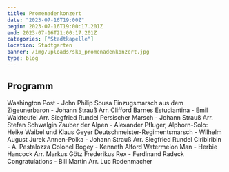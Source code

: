 ```yaml
---
title: Promenadenkonzert
date: "2023-07-16T19:00Z"
begin: 2023-07-16T19:00:17.201Z
end: 2023-07-16T21:00:17.201Z
categories: ["Stadtkapelle"]
location: Stadtgarten
banner: /img/uploads/skp_promenadenkonzert.jpg
type: blog
---
```


## Programm

Washington Post - John Philip Sousa
Einzugsmarsch aus dem Zigeunerbaron - Johann Strau&szlig; Arr. Clifford Barnes
Estudiantina - Emil Waldteufel Arr. Siegfried Rundel
Persischer Marsch - Johann Strau&szlig; Arr. Stefan Schwalgin
Zauber der Alpen - Alexander Pfluger, Alphorn-Solo: Heike Waibel und Klaus Geyer 
Deutschmeister-Regimentsmarsch - Wilhelm August Jurek
Annen-Polka - Johann Strau&szlig; Arr. Siegfried Rundel
Ciribiribin - A. Pestalozza
Colonel Bogey - Kenneth Alford
Watermelon Man - Herbie Hancock Arr. Markus G&ouml;tz
Frederikus Rex - Ferdinand Radeck
Congratulations - Bill Martin Arr. Luc Rodenmacher
